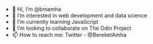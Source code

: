 - 👋 Hi, I’m @bmamha
- 👀 I’m interested in web development and data science
- 🌱 I’m currently learning JavaScript
- 💞️ I’m looking to collaborate on The Odin Project
- 📫 How to reach me: Twitter - @BereketAmha

<!---
bmamha/bmamha is a ✨ special ✨ repository because its `README.md` (this file) appears on your GitHub profile.
You can click the Preview link to take a look at your changes.
--->
